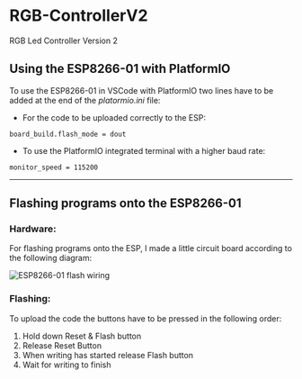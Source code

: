 # RGB-ControllerV2
RGB Led Controller Version 2



## Using the ESP8266-01 with PlatformIO

To use the ESP8266-01 in VSCode with PlatformIO two lines have to be added at the end of the _platormio.ini_ file:

* For the code to be uploaded correctly to the ESP:

```
board_build.flash_mode = dout
```

* To use the PlatformIO integrated terminal with a higher baud rate:

```
monitor_speed = 115200
```

---

## Flashing programs onto the ESP8266-01 

### Hardware:

For flashing programs onto the ESP, I made a little circuit board according to the following diagram:

![ESP8266-01 flash wiring](./pics/flash.jpg)

### Flashing:

To upload the code the buttons have to be pressed in the following order:

1. Hold down Reset & Flash button
2. Release Reset Button
3. When writing has started release Flash button
4. Wait for writing to finish
